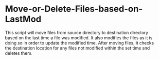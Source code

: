 # Move-or-Delete-Files-based-on-LastMod

This script will move files from source directory to destination directory based on the last time a file was modified. It also modifies the files as it is doing so in order to update the modified time. After moving files, it checks the destination location for any files not modified within the set time and deletes them. 

